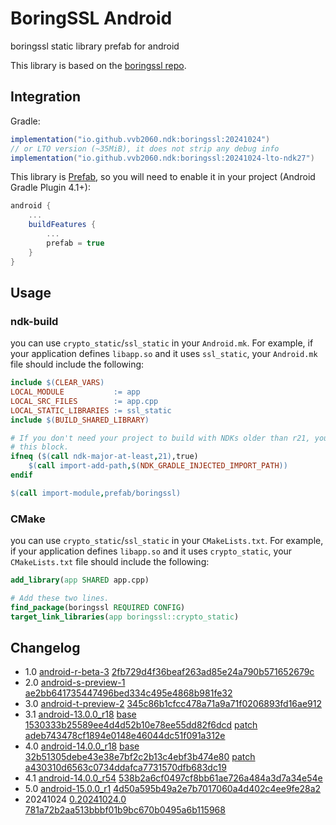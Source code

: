 # BoringSSL Android

boringssl static library prefab for android

This library is based on the [boringssl repo](https://github.com/google/boringssl).

## Integration

Gradle:

```gradle
implementation("io.github.vvb2060.ndk:boringssl:20241024")
// or LTO version (~35MiB), it does not strip any debug info
implementation("io.github.vvb2060.ndk:boringssl:20241024-lto-ndk27")
```

This library is [Prefab](https://google.github.io/prefab/), so you will need to enable it in your project (Android Gradle Plugin 4.1+):

```gradle
android {
    ...
    buildFeatures {
        ...
        prefab = true
    }
}
```

## Usage

### ndk-build

you can use `crypto_static`/`ssl_static` in your `Android.mk`.
For example, if your application defines `libapp.so` and it uses `ssl_static`, your `Android.mk` file should include the following:

```makefile
include $(CLEAR_VARS)
LOCAL_MODULE           := app
LOCAL_SRC_FILES        := app.cpp
LOCAL_STATIC_LIBRARIES := ssl_static
include $(BUILD_SHARED_LIBRARY)

# If you don't need your project to build with NDKs older than r21, you can omit
# this block.
ifneq ($(call ndk-major-at-least,21),true)
    $(call import-add-path,$(NDK_GRADLE_INJECTED_IMPORT_PATH))
endif

$(call import-module,prefab/boringssl)
```

### CMake

you can use `crypto_static`/`ssl_static` in your `CMakeLists.txt`.
For example, if your application defines `libapp.so` and it uses `crypto_static`, your `CMakeLists.txt` file should include the following:

```cmake
add_library(app SHARED app.cpp)

# Add these two lines.
find_package(boringssl REQUIRED CONFIG)
target_link_libraries(app boringssl::crypto_static)
```

## Changelog

* 1.0 [android-r-beta-3](https://android.googlesource.com/platform/external/boringssl/+/refs/tags/android-r-beta-3) [2fb729d4f36beaf263ad85e24a790b571652679c](https://github.com/google/boringssl/tree/2fb729d4f36beaf263ad85e24a790b571652679c)
* 2.0 [android-s-preview-1](https://android.googlesource.com/platform/external/boringssl/+/refs/tags/android-s-preview-1) [ae2bb641735447496bed334c495e4868b981fe32](https://github.com/google/boringssl/tree/ae2bb641735447496bed334c495e4868b981fe32)
* 3.0 [android-t-preview-2](https://android.googlesource.com/platform/external/boringssl/+/refs/tags/android-t-preview-2) [345c86b1cfcc478a71a9a71f0206893fd16ae912](https://github.com/google/boringssl/tree/345c86b1cfcc478a71a9a71f0206893fd16ae912)
* 3.1 [android-13.0.0_r18](https://android.googlesource.com/platform/external/boringssl/+/refs/tags/android-13.0.0_r18) [base 1530333b25589ee4d4d52b10e78ee55dd82f6dcd](https://github.com/google/boringssl/tree/1530333b25589ee4d4d52b10e78ee55dd82f6dcd) [patch adeb743478cf1894e0148e46044dc51f091a312e](https://github.com/google/boringssl/tree/adeb743478cf1894e0148e46044dc51f091a312e)
* 4.0 [android-14.0.0_r18](https://android.googlesource.com/platform/external/boringssl/+/refs/tags/android-14.0.0_r18) [base 32b51305debe43e38e7bf2c2b13c4ebf3b474e80](https://github.com/google/boringssl/tree/32b51305debe43e38e7bf2c2b13c4ebf3b474e80) [patch a430310d6563c0734ddafca7731570dfb683dc19](https://github.com/google/boringssl/tree/a430310d6563c0734ddafca7731570dfb683dc19)
* 4.1 [android-14.0.0_r54](https://android.googlesource.com/platform/external/boringssl/+/refs/tags/android-14.0.0_r54) [538b2a6cf0497cf8bb61ae726a484a3d7a34e54e](https://github.com/google/boringssl/tree/538b2a6cf0497cf8bb61ae726a484a3d7a34e54e)
* 5.0 [android-15.0.0_r1](https://android.googlesource.com/platform/external/boringssl/+/refs/tags/android-15.0.0_r1) [4d50a595b49a2e7b7017060a4d402c4ee9fe28a2](https://github.com/google/boringssl/tree/4d50a595b49a2e7b7017060a4d402c4ee9fe28a2)
* 20241024 [0.20241024.0](https://github.com/google/boringssl/releases/tag/0.20241024.0) [781a72b2aa513bbbf01b9bc670b0495a6b115968](https://github.com/google/boringssl/commit/781a72b2aa513bbbf01b9bc670b0495a6b115968)
